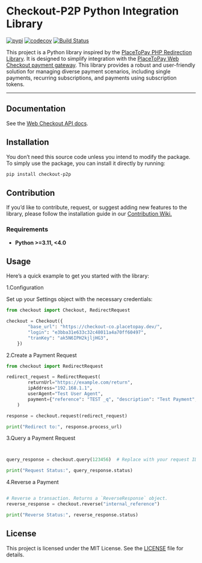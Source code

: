 
# **Checkout-P2P Python Integration Library**

[![pypi](https://img.shields.io/pypi/v/checkout-p2p.svg)](https://pypi.org/project/checkout-p2p/)
[![codecov](https://codecov.io/github/andrextor/python-checkout/graph/badge.svg?token=XPxrdb1Q2M)](https://codecov.io/github/andrextor/python-checkout)
[![Build Status](https://github.com/andrextor/python-checkout/actions/workflows/python-app.yml/badge.svg)](https://github.com/andrextor/python-checkout/actions)

This project is a Python library inspired by the [PlaceToPay PHP Redirection Library](https://github.com/dnetix/redirection). It is designed to simplify integration with the [PlaceToPay Web Checkout payment gateway](https://docs.placetopay.dev/en/checkout). This library provides a robust and user-friendly solution for managing diverse payment scenarios, including single payments, recurring subscriptions, and payments using subscription tokens.

---

## Documentation

See the [Web Checkout API docs](https://docs.placetopay.dev/en/checkout).

## Installation

You don’t need this source code unless you intend to modify the package. To simply use the package, you can install it directly by running:

```sh
pip install checkout-p2p
```

## Contribution

If you’d like to contribute, request, or suggest adding new features to the library, please follow the installation guide in our [Contribution Wiki.](https://github.com/andrextor/python-checkout/wiki/Contribution)

### Requirements

- **Python >=3.11, <4.0**

## Usage

Here’s a quick example to get you started with the library:

1.Configuration

Set up your Settings object with the necessary credentials:

```python
from checkout import Checkout, RedirectRequest

checkout = Checkout({
        "base_url": "https://checkout-co.placetopay.dev/",
        "login": "e3bba31e633c32c48011a4a70ff60497",
        "tranKey": "ak5N6IPH2kjljHG3",
    })
```

2.Create a Payment Request

```python
from checkout import RedirectRequest

redirect_request = RedirectRequest(
        returnUrl="https://example.com/return",
        ipAddress="192.168.1.1",
        userAgent="Test User Agent",
        payment={"reference": "TEST _q", "description": "Test Payment", "amount": {"currency": "COP", "total": 10000}}
    )

response = checkout.request(redirect_request)

print("Redirect to:", response.process_url)
```

3.Query a Payment Request

```python


query_response = checkout.query(123456)  # Replace with your request ID

print("Request Status:", query_response.status)
```

4.Reverse a Payment

```python

# Reverse a transaction. Returns a `ReverseResponse` object.
reverse_response = checkout.reverse("internal_reference")

print("Reverse Status:", reverse_response.status)
```

## **License**

This project is licensed under the MIT License. See the [LICENSE](LICENSE.txt) file for details.
